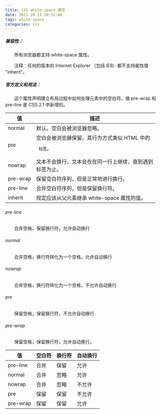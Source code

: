 ```yaml
---
title: CSS white-space 属性
date: 2021-10-11 20:51:48
tags: white-space
categories: css
---
```


##### 兼容性：

&emsp;&emsp;所有浏览器都支持 white-space 属性。

&emsp;&emsp;注释：任何的版本的 Internet Explorer （包括 IE8）都不支持属性值 "inherit"。

##### 官方定义和用法：

&emsp;&emsp;这个属性声明建立布局过程中如何处理元素中的空白符。值 pre-wrap 和 pre-line 是 CSS 2.1 中新增的。

| 值       | 描述                                                         |
| -------- | ------------------------------------------------------------ |
| normal   | 默认。空白会被浏览器忽略。                                   |
| pre      | 空白会被浏览器保留。其行为方式类似 HTML 中的 <pre> 标签。    |
| nowrap   | 文本不会换行，文本会在在同一行上继续，直到遇到 <br> 标签为止。 |
| pre-wrap | 保留空白符序列，但是正常地进行换行。                         |
| pre-line | 合并空白符序列，但是保留换行符。                             |
| inherit  | 规定应该从父元素继承 white-space 属性的值。                  |

###### pre-line

&emsp;&emsp;合并空格，保留换行符，允许自动换行

###### normal

&emsp;&emsp;合并空格，换行符转化为一个空格，允许自动换行

###### nowrap

&emsp;&emsp;合并空格，换行符转化为一个空格，不允许自动换行

###### pre

&emsp;&emsp;保留空格，保留换行符，不允许自动换行

###### pre-wrap

&emsp;&emsp;保留空格，保留换行符，允许自动换行。

| **值**   | **空白符** | **换行符** | **自动换行** |
| -------- | ---------- | ---------- | ------------ |
| pre-line | 合并       | 保留       | 允许         |
| normal   | 合并       | 忽略       | 允许         |
| nowrap   | 合并       | 忽略       | 不允许       |
| pre      | 保留       | 保留       | 不允许       |
| pre-wrap | 保留       | 保留       | 允许         |